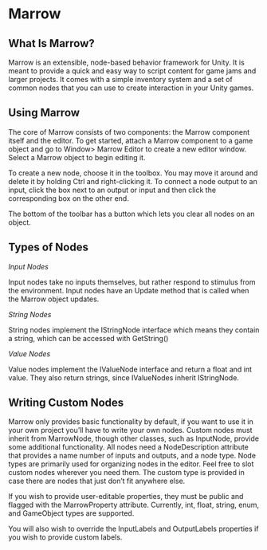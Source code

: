 Marrow
===

What Is Marrow?
---

Marrow is an extensible, node-based behavior framework for Unity. It is meant to provide a quick and easy way to script content for game jams and larger projects. It comes with a simple inventory system and a set of common nodes that you can use to create interaction in your Unity games.

Using Marrow
---

The core of Marrow consists of two components: the Marrow component itself and the editor. To get started, attach a Marrow component to a game object and go to Window> Marrow Editor to create a new editor window. Select a Marrow object to begin editing it.

To create a new node, choose it in the toolbox. You may move it around and delete it by holding Ctrl and right-clicking it. To connect a node output to an input, click the box next to an output or input and then click the corresponding box on the other end.

The bottom of the toolbar has a button which lets you clear all nodes on an object.

Types of Nodes
---

*Input Nodes*

Input nodes take no inputs themselves, but rather respond to stimulus from the environment. Input nodes have an Update method that is called when the Marrow object updates.

*String Nodes*

String nodes implement the IStringNode interface which means they contain a string, which can be accessed with GetString()

*Value Nodes*

Value nodes implement the IValueNode interface and return a float and int value. They also return strings, since IValueNodes inherit IStringNode.


Writing Custom Nodes
---

Marrow only provides basic functionality by default, if you want to use it in your own project you’ll have to write your own nodes. Custom nodes must inherit from MarrowNode, though other classes, such as InputNode, provide some additional functionality. All nodes need a NodeDescription attribute that provides a name number of inputs and outputs, and a node type. Node types are primarily used for organizing nodes in the editor. Feel free to slot custom nodes wherever you need them. The custom type is provided in case there are nodes that just don’t fit anywhere else.

If you wish to provide user-editable properties, they must be public and flagged with the MarrowProperty attribute. Currently, int, float, string, enum, and GameObject types are supported.

You will also wish to override the InputLabels and OutputLabels properties if you wish to provide custom labels.